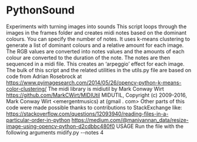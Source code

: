 # PythonSound
Experiments with turning images into sounds
This script loops through the images in the frames folder and creates midi notes based on the dominant colours. You can specify the number of notes. It uses k-means clustering to generate a list of dominant colours and a relative amount for each image. The RGB values are converted into notes values and the amounts of each colour are converted to the duration of the note. The notes are then sequenced in a midi file. This creates an ‘arpeggio’ effect for each image.
The bulk of this script and the related utilities in the utils.py file are based on code from Adrian Rosebrock at
https://www.pyimagesearch.com/2014/05/26/opencv-python-k-means-color-clustering/
The midi library is midiutil by Mark Conway Wirt
https://github.com/MarkCWirt/MIDIUtil
MIDUTIL, Copyright (c) 2009-2016, Mark Conway Wirt <emergentmusics) at (gmail . com>
Other parts of this code were made possible thanks to contributions to StackExchange like:
https://stackoverflow.com/questions/12093940/reading-files-in-a-particular-order-in-python
https://medium.com/@manivannan_data/resize-image-using-opencv-python-d2cdbbc480f0
USAGE
Run the file with the following arguments
midify.py  --notes 4
